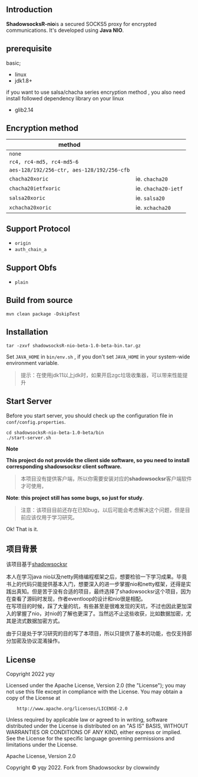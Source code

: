 
## Introduction
**ShadowsocksR-nio**is a secured SOCKS5 proxy for encrypted communications. It's developed using **Java NIO**.

## prerequisite
basic;
- linux
- jdk1.8+

if you want to use salsa/chacha series encryption method , you also need install followed dependency library on your linux
- glib2.14

## Encryption method

| method                                     |                     |
| ------------------------------------------ | ------------------- |
| `none`                                     |                     |
| `rc4, rc4-md5, rc4-md5-6`                  |                     |
| `aes-128/192/256-ctr, aes-128/192/256-cfb` |                     |
| `chacha20xoric`                            | ie.  `chacha20`     |
| `chacha20ietfxoric`                        | ie. `chacha20-ietf` |
| `salsa20xoric`                             | ie. `salsa20`       |
| `xchacha20xoric`                           | ie. `xchacha20`     |

## Support Protocol

- `origin`
- `auth_chain_a`

## Support Obfs

- `plain`

## Build from source
```shell
mvn clean package -DskipTest
```
## Installation
```shell
tar -zxvf shadowsocksR-nio-beta-1.0-beta-bin.tar.gz
```
Set `JAVA_HOME` in `bin/env.sh` , if you don't set `JAVA_HOME` in your system-wide environment variable.

>提示：在使用jdk11以上jdk时，如果开启zgc垃圾收集器，可以带来性能提升

## Start Server

Before you start server,  you should check up the configuration file in `conf/config.properties`.

```shell
cd shadowsocksR-nio-beta-1.0-beta/bin
./start-server.sh
```
**Note**

**This project do not provide the client side software, so you need to install corresponding shadowsocksr client software.**

> 本项目没有提供客户端，所以你需要安装对应的**shadowsocksr**客户端软件才可使用，

**Note**: **this project still has some bugs, so just for study**.
> 注意：该项目目前还存在已知bug，以后可能会考虑解决这个问题，但是目前应该仅用于学习研究。

Ok! That is it.

## 项目背景
该项目基于[shadowsocksr](https://github.com/shadowsocksr-backup/shadowsocksr.git)

本人在学习java nio以及netty网络编程框架之后，想要检验一下学习成果。毕竟书上的代码只能提供基本入门，想要深入的进一步掌握nio和netty框架，还得是实践出真知。但是苦于没有合适的项目，最终选择了shadowsocksr这个项目，因为在查看了源码时发现，作者eventloop的设计和nio很是相配。  
 在写项目的时候，踩了大量的坑，有些甚至是很难发现的天坑，不过也因此更加深入的掌握了nio，对nio的了解也更深了。当然远不止这些收获，比如数据加密，尤其是流式数据加密方式。

由于只是处于学习研究的目的写了本项目，所以只提供了基本的功能，也仅支持部分加密及协议混淆操作。

## License
Copyright 2022 yqy

Licensed under the Apache License, Version 2.0 (the "License"); you may not use this file except in compliance with the License. You may obtain a copy of the License at
```
    http://www.apache.org/licenses/LICENSE-2.0
```
Unless required by applicable law or agreed to in writing, software distributed under the License is distributed on an "AS IS" BASIS, WITHOUT WARRANTIES OR CONDITIONS OF ANY KIND, either express or implied. See the License for the specific language governing permissions and limitations under the License.

Apache License, Version 2.0

Copyright © yqy 2022. Fork from Shadowsocksr by clowwindy